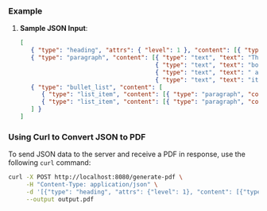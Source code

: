 ### Example

1. **Sample JSON Input**:
   ```json
   [
      { "type": "heading", "attrs": { "level": 1 }, "content": [{ "type": "text", "text": "Sample Document" }] },
      { "type": "paragraph", "content": [{ "type": "text", "text": "This is a paragraph with " },
                                         { "type": "text", "text": "bold", "marks": [{ "type": "bold" }] },
                                         { "type": "text", "text": " and " },
                                         { "type": "text", "text": "italic", "marks": [{ "type": "italic" }] }] },
      { "type": "bullet_list", "content": [
         { "type": "list_item", "content": [{ "type": "paragraph", "content": [{ "type": "text", "text": "First item" }] }] },
         { "type": "list_item", "content": [{ "type": "paragraph", "content": [{ "type": "text", "text": "Second item" }] }] }
      ] }
   ]


### Using Curl to Convert JSON to PDF

To send JSON data to the server and receive a PDF in response, use the following `curl` command:

```bash
curl -X POST http://localhost:8080/generate-pdf \
     -H "Content-Type: application/json" \
     -d '[{"type": "heading", "attrs": {"level": 1}, "content": [{"type": "text", "text": "Sample Document"}]},{"type": "paragraph", "content": [{"type": "text", "text": "This is a paragraph with "},{"type": "text", "text": "bold", "marks": [{"type": "bold"}]},{"type": "text", "text": " and "},{"type": "text", "text": "italic", "marks": [{"type": "italic"}]}]},{"type": "bullet_list", "content": [{"type": "list_item", "content": [{"type": "paragraph", "content": [{"type": "text", "text": "First item"}]}]},{"type": "list_item", "content": [{"type": "paragraph", "content": [{"type": "text", "text": "Second item"}]}]}]}]' \
     --output output.pdf
